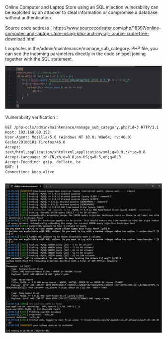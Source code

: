 

Online Computer and Laptop Store using an SQL injection vulnerability can be exploited by an attacker to steal information or compromise a database without authentication.





Source code address：https://www.sourcecodester.com/php/16397/online-computer-and-laptop-store-using-php-and-mysql-source-code-free-download.html



Loopholes in the/admin/maintenance/manage_sub_category. PHP file, you can see the incoming parameters directly in the code snippet joining together with the SQL statement.

![image-20250326230013931](images/image-20250326230013931.png)



Vulnerability verification：

```
GET /php-ocls/admin/maintenance/manage_sub_category.php?id=3 HTTP/1.1
Host: 192.168.80.152
User-Agent: Mozilla/5.0 (Windows NT 10.0; WOW64; rv:46.0) Gecko/20100101 Firefox/46.0
Accept: text/html,application/xhtml+xml,application/xml;q=0.9,*/*;q=0.8
Accept-Language: zh-CN,zh;q=0.8,en-US;q=0.5,en;q=0.3
Accept-Encoding: gzip, deflate, br
DNT: 1
Connection: keep-alive


```

 ![image-20250326225924651](images/image-20250326225924651.png)



































